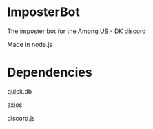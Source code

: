 # ImposterBot
The imposter bot for the Among US - DK discord

Made in node.js

# Dependencies

quick.db

axios

discord.js
